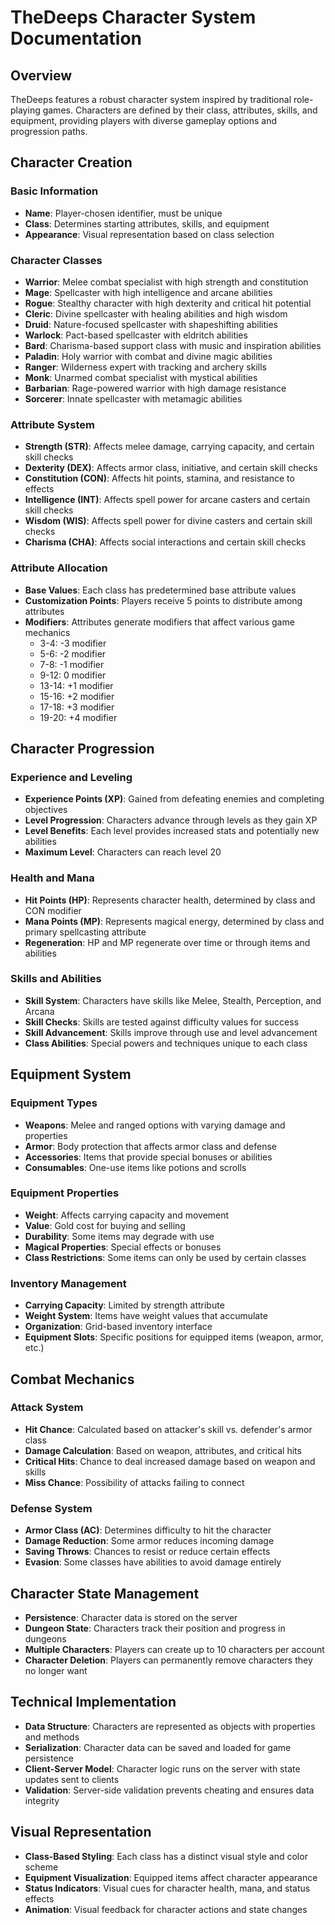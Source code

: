 # TheDeeps Character System Documentation

## Overview

TheDeeps features a robust character system inspired by traditional role-playing games. Characters are defined by their class, attributes, skills, and equipment, providing players with diverse gameplay options and progression paths.

## Character Creation

### Basic Information

- **Name**: Player-chosen identifier, must be unique
- **Class**: Determines starting attributes, skills, and equipment
- **Appearance**: Visual representation based on class selection

### Character Classes

- **Warrior**: Melee combat specialist with high strength and constitution
- **Mage**: Spellcaster with high intelligence and arcane abilities
- **Rogue**: Stealthy character with high dexterity and critical hit potential
- **Cleric**: Divine spellcaster with healing abilities and high wisdom
- **Druid**: Nature-focused spellcaster with shapeshifting abilities
- **Warlock**: Pact-based spellcaster with eldritch abilities
- **Bard**: Charisma-based support class with music and inspiration abilities
- **Paladin**: Holy warrior with combat and divine magic abilities
- **Ranger**: Wilderness expert with tracking and archery skills
- **Monk**: Unarmed combat specialist with mystical abilities
- **Barbarian**: Rage-powered warrior with high damage resistance
- **Sorcerer**: Innate spellcaster with metamagic abilities

### Attribute System

- **Strength (STR)**: Affects melee damage, carrying capacity, and certain skill checks
- **Dexterity (DEX)**: Affects armor class, initiative, and certain skill checks
- **Constitution (CON)**: Affects hit points, stamina, and resistance to effects
- **Intelligence (INT)**: Affects spell power for arcane casters and certain skill checks
- **Wisdom (WIS)**: Affects spell power for divine casters and certain skill checks
- **Charisma (CHA)**: Affects social interactions and certain skill checks

### Attribute Allocation

- **Base Values**: Each class has predetermined base attribute values
- **Customization Points**: Players receive 5 points to distribute among attributes
- **Modifiers**: Attributes generate modifiers that affect various game mechanics
  - 3-4: -3 modifier
  - 5-6: -2 modifier
  - 7-8: -1 modifier
  - 9-12: 0 modifier
  - 13-14: +1 modifier
  - 15-16: +2 modifier
  - 17-18: +3 modifier
  - 19-20: +4 modifier

## Character Progression

### Experience and Leveling

- **Experience Points (XP)**: Gained from defeating enemies and completing objectives
- **Level Progression**: Characters advance through levels as they gain XP
- **Level Benefits**: Each level provides increased stats and potentially new abilities
- **Maximum Level**: Characters can reach level 20

### Health and Mana

- **Hit Points (HP)**: Represents character health, determined by class and CON modifier
- **Mana Points (MP)**: Represents magical energy, determined by class and primary spellcasting attribute
- **Regeneration**: HP and MP regenerate over time or through items and abilities

### Skills and Abilities

- **Skill System**: Characters have skills like Melee, Stealth, Perception, and Arcana
- **Skill Checks**: Skills are tested against difficulty values for success
- **Skill Advancement**: Skills improve through use and level advancement
- **Class Abilities**: Special powers and techniques unique to each class

## Equipment System

### Equipment Types

- **Weapons**: Melee and ranged options with varying damage and properties
- **Armor**: Body protection that affects armor class and defense
- **Accessories**: Items that provide special bonuses or abilities
- **Consumables**: One-use items like potions and scrolls

### Equipment Properties

- **Weight**: Affects carrying capacity and movement
- **Value**: Gold cost for buying and selling
- **Durability**: Some items may degrade with use
- **Magical Properties**: Special effects or bonuses
- **Class Restrictions**: Some items can only be used by certain classes

### Inventory Management

- **Carrying Capacity**: Limited by strength attribute
- **Weight System**: Items have weight values that accumulate
- **Organization**: Grid-based inventory interface
- **Equipment Slots**: Specific positions for equipped items (weapon, armor, etc.)

## Combat Mechanics

### Attack System

- **Hit Chance**: Calculated based on attacker's skill vs. defender's armor class
- **Damage Calculation**: Based on weapon, attributes, and critical hits
- **Critical Hits**: Chance to deal increased damage based on weapon and skills
- **Miss Chance**: Possibility of attacks failing to connect

### Defense System

- **Armor Class (AC)**: Determines difficulty to hit the character
- **Damage Reduction**: Some armor reduces incoming damage
- **Saving Throws**: Chances to resist or reduce certain effects
- **Evasion**: Some classes have abilities to avoid damage entirely

## Character State Management

- **Persistence**: Character data is stored on the server
- **Dungeon State**: Characters track their position and progress in dungeons
- **Multiple Characters**: Players can create up to 10 characters per account
- **Character Deletion**: Players can permanently remove characters they no longer want

## Technical Implementation

- **Data Structure**: Characters are represented as objects with properties and methods
- **Serialization**: Character data can be saved and loaded for game persistence
- **Client-Server Model**: Character logic runs on the server with state updates sent to clients
- **Validation**: Server-side validation prevents cheating and ensures data integrity

## Visual Representation

- **Class-Based Styling**: Each class has a distinct visual style and color scheme
- **Equipment Visualization**: Equipped items affect character appearance
- **Status Indicators**: Visual cues for character health, mana, and status effects
- **Animation**: Visual feedback for character actions and state changes
